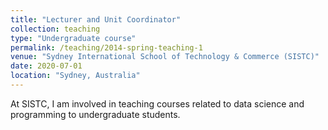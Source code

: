```yaml
---
title: "Lecturer and Unit Coordinator"
collection: teaching
type: "Undergraduate course"
permalink: /teaching/2014-spring-teaching-1
venue: "Sydney International School of Technology & Commerce (SISTC)"
date: 2020-07-01
location: "Sydney, Australia"
---
```


At SISTC, I am involved in teaching courses related to data science and programming to undergraduate students. 
